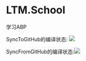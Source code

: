 # LTM.School
学习ABP

SyncToGitHub的编译状态: [<img src="https://liuzhe.visualstudio.com/_apis/public/build/definitions/b7bf4509-e553-45b2-b284-be0d39aa3a54/1/badge" >](https://liuzhe.visualstudio.com/_apis/public/build/definitions/b7bf4509-e553-45b2-b284-be0d39aa3a54/1/badge)

SyncFromGitHub的编译状态:[<img src="https://liuzhe.visualstudio.com/_apis/public/build/definitions/b7bf4509-e553-45b2-b284-be0d39aa3a54/2/badge" >](https://liuzhe.visualstudio.com/_apis/public/build/definitions/b7bf4509-e553-45b2-b284-be0d39aa3a54/2/badge)
